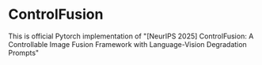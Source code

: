 # ControlFusion
This is official Pytorch implementation of "[NeurIPS 2025] ControlFusion: A Controllable Image Fusion Framework with Language-Vision Degradation Prompts"
